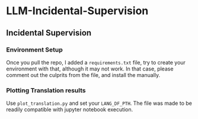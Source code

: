 # LLM-Incidental-Supervision
## Incidental Supervision

### Environment Setup

Once you pull the repo, I added a `requirements.txt` file, try to create your environment with that, although it may not work. In that case, please comment out the culprits from the file, and install the manually.

### Plotting Translation results

Use `plot_translation.py` and set your `LANG_DF_PTH`. The file was made to be readily compatible with jupyter notebook execution.
